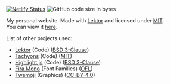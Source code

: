 [![Netlify Status](https://api.netlify.com/api/v1/badges/9ad1b03e-6e97-44de-92be-919d025aeeab/deploy-status)](https://app.netlify.com/sites/idau/deploys) ![GitHub code size in bytes](https://img.shields.io/github/languages/code-size/60mph/site?style=plastic)  

My personal website. Made with [Lektor](https://getlektor.com/) and licensed under [MIT](https://github.com/60mph/site/blob/master/LICENSE).  
You can view it [here](https://nao.id.au/).  

List of other projects used:  
- [Lektor](https://github.com/lektor/lektor/) (Code) ([BSD 3-Clause](https://github.com/lektor/lektor/blob/master/LICENSE))
- [Tachyons](https://github.com/tachyons-css/tachyons/) (Code) ([MIT](https://github.com/tachyons-css/tachyons/blob/main/license))
- [Highlight.js](https://github.com/highlightjs/highlight.js/) (Code) ([BSD 3-Clause](https://github.com/highlightjs/highlight.js/blob/main/LICENSE))
- [Fira Mono](https://github.com/mozilla/Fira) (Font Families) ([OFL](https://github.com/mozilla/Fira/blob/master/LICENSE))
- [Twemoji](https://github.com/twitter/twemoji) (Graphics) ([CC-BY-4.0](https://github.com/twitter/twemoji/blob/master/LICENSE-GRAPHICS))